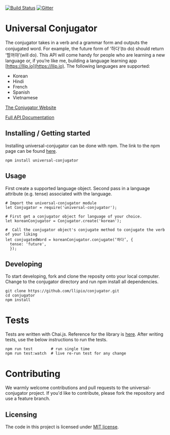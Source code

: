 [![Build Status](https://travis-ci.org/llipio/conjugator.svg?branch=master)](https://travis-ci.org/llipio/conjugator)
[![Gitter](https://img.shields.io/gitter/room/nwjs/nw.js.svg)](https://gitter.im/llipio/)

# Universal Conjugator

The conjugator takes in a verb and a grammar form and outputs the conjugated word. For example, the future form of ‘하다’(to do) should return ‘할꺼야’(will do). This API will     come handy for people who are learning a new language or, if you’re like me, building a language learning app [https://llip.io](https://llip.io). The following languages are     supported:

* Korean
* Hindi
* French
* Spanish
* Vietnamese

[The Conjugator Website](https://llipio.github.io/conjugator/)

[Full API Documentation](https://github.com/llipio/conjugator/wiki)
 
 ## Installing / Getting started
Installing universal-conjugator can be done with npm.  The link to the npm page can be found [here](https://www.npmjs.com/package/universal-conjugator).
```shell
npm install universal-conjugator
```

## Usage
First create a supported language object.  Second pass in a language attribute (e.g. tense) associated with the language.

```shell
# Import the universal-conjugator module
let Conjugator = require('universal-conjugator');

# First get a conjugator object for language of your choice.
let koreanConjugator = Conjugator.create('korean');
  
#  Call the conjugator object's conjugate method to conjugate the verb of your liking
let conjugatedWord = koreanConjugator.conjugate(‘하다’, {
  tense: 'future',
  });
```

## Developing
To start developing, fork and clone the reposity onto your local computer.  Change to the conjugator directory and run npm install all dependencies.
```shell
git clone https://github.com/llipio/conjugator.git
cd conjugator
npm install
```

# Tests
Tests are written with Chai.js.  Reference for the library is [here](http://chaijs.com/).  After writing tests, use the below instructions to run the tests.
```shell
npm run test        # run single time
npm run test:watch  # live re-run test for any change
```

# Contributing

We warmly welcome contributions and pull requests to the universal-conjugator project.  If you'd like to contribute, please fork the repository and use a feature branch.

## Licensing

The code in this project is licensed under [MIT license](https://github.com/llipio/conjugator/blob/master/LICENSE).
